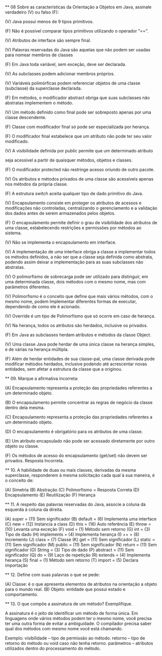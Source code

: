 ** 08 Sobre as características da Orientação a Objetos em Java, assinale verdadeiro
(V) ou falso (F):

(V) Java possui menos de 9 tipos primitivos. 

(F) Não é possível comparar tipos primitivos utilizando o operador “==”.

(V) Atributos de interface são sempre final.

(V) Palavras reservadas do Java são aquelas que não podem ser usadas
para nomear membros de classes

(F) Em Java toda variável, sem exceção, deve ser declarada.

(V) As subclasses podem adicionar membros próprios.

(V) Variáveis polimórficas podem referenciar objetos de uma classe
(subclasse) da superclasse declarada.

(F) Em métodos, o modificador abstract obriga que suas subclasses não
abstratas implementem o método.

(V) Um método definido como final pode ser sobreposto apenas por uma
classe descendente.

(F) Classe com modificador final só pode ser especializada por herança.

(F) O modificador final estabelece que um atributo não pode ter seu valor
modificado.

(V) A visibilidade definida por public permite que um determinado atributo

seja acessível a partir de quaisquer métodos, objetos e classes.

(F) O modificador protected não restringe acesso oriundo de outro pacote.

(V) Os atributos e métodos privados de uma classe são acessíveis apenas
nos métodos da própria classe. 

(F) A estrutura switch aceita qualquer tipo de dado primitivo do Java. 

(V) Encapsulamento consiste em proteger os atributos de acessos e
modificações não controladas, centralizando o gerenciamento e a
validação dos dados antes de serem armazenados pelos objetos.

(F) O encapsulamento permite definir o grau de visibilidade dos atributos de
uma classe, estabelecendo restrições e permissões por métodos ao
sistema.

(V) Não se implementa o encapsulamento em interface. 

(V) A implementação de uma interface obriga a classe a implementar todos
os métodos definidos, a não ser que a classe seja definida como
abstrata, podendo assim deixar a implementação para as suas
subclasses não abstratas. 

(V) O polimorfismo de sobrecarga pode ser utilizado para distinguir, em uma
determinada classe, dois métodos com o mesmo nome, mas com
parâmetros diferentes.

(V) Polimorfismo é o conceito que define que mais vários métodos, com o
mesmo nome, podem Implementar diferentes formas de executar,
dependendo de como ele é acionado.

(V) Override é um tipo de Polimorfismo que só ocorre em caso de herança. 

(V) Na herança, todos os atributos são herdados, inclusive os privados. 

(F) Em Java as subclasses herdam atributos e métodos da classe Object. 

(V) Uma classe Java pode herdar de uma única classe na herança simples,
e de várias na herança múltipla. 

(F) Além de herdar entidades de sua classe-pal, uma classe derivada pode
modificar métodos herdados, inclusive podendo até acrescentar novas
entidades, sem afetar a estrutura da classe que a originou.

** 09. Marque a afirmativa incorreta:

(A) Encapsulamento representa a proteção das propriedades referentes a um
determinado objeto.

(B) O encapsulamento permite concentrar as regras de negócio da classe dentro
dela mesma.

(C) Encapsulamento representa a proteção das propriedades referentes a um
determinado objeto.

(D) O encapsulamento é obrigatório para os atributos de uma classe.

(E) Um atributo encapsulado não pode ser acessado diretamente por outro objeto ou
classe.

(F) Os métodos de acesso do encapsulamento (get/set) não devem ser privados. Resposta Incorreta.

** 10. A habilidade de duas ou mais classes, derivadas da mesma superclasse,
responderem à mesma solicitação cada qual à sua maneira, é o conceito de:

(A) Simetria
(B) Abstração
(C) Polimorfismo = Resposta Correta
(D) Encapsulamento
(E) Reutilização
(F) Herança

** 11. A respeito das palavras reservadas do Java, associe a coluna da esquerda à
coluna da direita.

(A) super = (11) Sem significador
(B) default = (6) Implementa uma interface
(C) new = (12) Instancia a class
(D) this = (16) Auto referência
(E) throw = (10) Levanta uma exceção
(F) void = (1) Método sem retorno 
(G) int = (3) Tipo de dado 
(H) implements = (4) Implementa herança 
(I) ++ = (8) Incremento 
(J) class = (7) Classe 
(K) get = (11) Sem significador 
(L) static = (11) Sem significador
(M) public = (11) Sem significador
(N) return = (11) Sem significador 
(O) String = (3) Tipo de dado
(P) abstract = (11) Sem significador 
(Q) do = (9) Laço de repetição
(R) extends = (4) Implementa herança
(S) final = (1) Método sem retorno 
(T) import = (5) Declara importação

** 12. Define com suas palavras o que se pede:

(A) Classe: é o que apresenta elementos de atributos na orientação a objeto para o mundo real. 
(B) Objeto: entidade que possui estado e comportamento. 

** 13. O que compõe a assinatura de um método? Exemplifique. 

A assinatura é o jeito de identificar um método de forma única. Em linguagens onde vários métodos podem ter o mesmo nome, você precisa ter uma outra forma de evitar a ambiguidade. O compilador precisa saber qual dos métodos com mesmo nome você está chamando.

Exemplo:  visibilidade – tipo de permissão ao método. retorno – tipo de retorno do método ou void caso não tenha retorno. parâmetros – atributos utilizados dentro do processamento do método.
